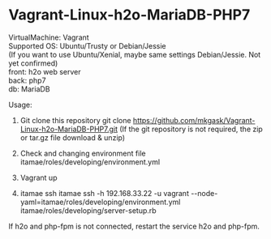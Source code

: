# Vagrant-Linux-h2o-MariaDB-PHP7


VirtualMachine: Vagrant  
Supported OS: Ubuntu/Trusty or Debian/Jessie  
    (If you want to use Ubuntu/Xenial, maybe same settings Debian/Jessie. Not yet confirmed)  
front: h2o web server  
back: php7  
db: MariaDB


Usage:

1. Git clone this repository
    git clone https://github.com/mkgask/Vagrant-Linux-h2o-MariaDB-PHP7.git
    (If the git repository is not required, the zip or tar.gz file download & unzip)

2. Check and changing environment file
    itamae/roles/developing/environment.yml

3. Vagrant up

4. itamae ssh
    itamae ssh -h 192.168.33.22 -u vagrant --node-yaml=itamae/roles/developing/environment.yml itamae/roles/developing/server-setup.rb


If h2o and php-fpm is not connected, restart the service h2o and php-fpm.
